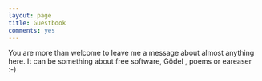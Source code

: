```yaml
---
layout: page
title: Guestbook
comments: yes
---
```

You are more than welcome to leave me a message about almost anything here. 
It can be something about free software, Gödel , poems or eareaser :-)
